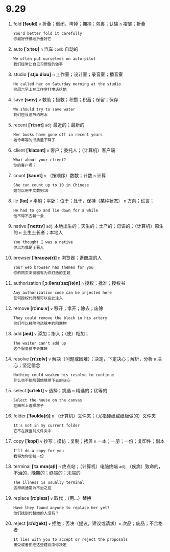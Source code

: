 # 9.29

1. fold **[fəʊld]** `v` 折叠；倒闭，垮掉；拥抱；包裹；认输 `n` 褶皱；折叠

   ```
   You'd better fold it carefully
   你最好仔细地折叠好它
   ```

2. auto **[ˈɔːtəʊ]** `n` 汽车 `comb` 自动的

   ```
   We often put ourselves on auto-pilot
   我们经常让自己习惯性的做事
   ```

3. studio **[ˈstjuːdiəʊ]** `n` 工作室；设计室；录音室；播音室

   ```
   He called her on Saturday morning at the studio
   他周六早上在工作室打电话给她
   ```

4. save **[seɪv]** `v` 救助；搭救；积攒；积蓄；保留；保存

   ```
   We should try to save water
   我们应设法节约用水
   ```

5. recent **[ˈriːsnt]** `adj` 最近的；最新的

   ```
   Her books have gone off in recent years
   她今年写的书质量下降了
   ```

6. client **[ˈklaɪənt]** `n` 客户；委托人；（计算机）客户端

   ```
   What about your client?
   你的客户呢？
   ```

7. count **[kaʊnt]** `v` （按顺序）数数；计数 `n` 计算

   ```
   She can count up to 10 in Chinese
   她可以用中文数到10
   ```

8. lie **[laɪ]** `v` 平躺；平卧；位于；处于，保持（某种状态） `n` 方向；谎言；

   ```
   He had to go and lie down for a while
   他不得不去躺一会
   ```

9. native **[ˈneɪtɪv]** `adj` 本地出生的；天生的；土产的；母语的；（计算机）原生的 `n` 土生土长者；本地人

   ```
   You thought I was a native
   你以为我是土著人
   ```

10. browser **[ˈbraʊzə(r)]** `n` 浏览器；逛商店的人

    ```
    Your web browser has themes for you
    你的网页浏览器有为你打造的主题
    ```

11. authorization **[ˌɔːθəraɪˈzeɪʃ(ə)n]** `n` 授权；批准；授权书

    ```
    Any authorization code can be injected here
    任何授权代码都可以在此注入
    ```

12. remove **[rɪˈmuːv]** `v` 移开；拿开；除去；废除

    ```
    They could remove the block in his artery
    他们可以移除他动脉中的阻塞物
    ```

13. add **[æd]** `v` 添加；掺入；（使）相加；

    ```
    The waiter can't add up
    这个服务员不会算帐
    ```

14. resolve **[rɪˈzɒlv]** `v` 解决（问题或困难）；决定，下定决心；解析，分析 `n` 决心；坚定信念

    ```
    Nothing could weaken his resolve to continue
    什么也不能削弱他继续下去的决心
    ```

15. select **[sɪˈlekt]** `v` 选择；挑选 `n` 精选的；优等的

    ```
    Select the house on the canvas
    在画布上选择房子
    ```

16. folder **[ˈfəʊldə(r)]** `n` （计算机）文件夹；（尤指硬纸或纸板做的）文件夹

    ```
    It's not in my current folder
    它不在我当前文件夹中
    ```

17. copy **[ˈkɒpi]** `v` 抄写；模仿；复制；拷贝 `n` 一本；一册；一份；复印件；副本

    ```
    I'll do a copy for you
    我将为你复制一份
    ```

18. terminal **[ˈtɜːmɪn(ə)l]** `n` 终点站；（计算机）电脑终端 `adj` （疾病）致命的，不治的，晚期的；终端的；末端的

    ```
    The illness is usually terminal
    这种病通常为不治之症
    ```

19. replace **[rɪˈpleɪs]** `v` 取代；（用...）替换

    ```
    Have they found anyone to replace her yet?
    他们找到代替她的人没有？
    ```

20. reject **[rɪˈdʒekt]** `v` 拒绝；否决（提议，建议或请求）`n` 次品；废品；不合格者
    ```
    It lies with you to accept or reject the proposals
    接受或者拒绝这些建议由你决定
    ```
